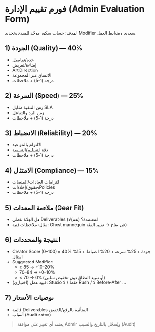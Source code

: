 # فورم تقييم الإدارة (Admin Evaluation Form)

الهدف: حساب سكور موحّد للمبدع وتحديد Modifier سعري وضوابط العمل.

## 1) الجودة (Quality) — 40%
- حدة/تفاصيل
- إضاءة/تعريض
- Art Direction
- الاتساق عبر المجموعة
- درجة (1–5) + ملاحظات

## 2) السرعة (Speed) — 25%
- زمن التنفيذ مقابل SLA
- زمن الرد والتفاعل
- درجة (1–5) + ملاحظات

## 3) الانضباط (Reliability) — 20%
- الالتزام بالمواعيد
- دقة التسليم/التسمية
- درجة (1–5) + ملاحظات

## 4) الامتثال (Compliance) — 15%
- التزامات العيادات/المنصات
- حقوق/إخلاءات/Policies
- درجة (1–5) + ملاحظات

## 5) ملاءمة المعدات (Gear Fit)
- هل العِدّة تغطي Deliverables المعتمدة؟ (نعم/لا)
- ملاحظات فنية (مثال: Ghost mannequin غير متاح → تقييد الفئة)

## 6) النتيجة والمحددات
- Creator Score (0–100) = 40% جودة + 25% سرعة + 20% انضباط + 15% امتثال
- Suggested Modifier:
  - ≥ 85 → +10–20%
  - 70–84 → +0–10%
  - < 70 → 0% (أو تقييد النطاق دون تخفيض سلبي)
- قيود عمل (اختياري): Studio فقط / لا Rush / لا Before‑After …

## 7) توصيات الأسعار
- قائمة Deliverables المتأثرة بالرفع/الخفض
- أسباب (Audit notes)

> يعتمد أي تغيير على موافقة Admin ويُسجّل بالتاريخ والسبب (Audit).
